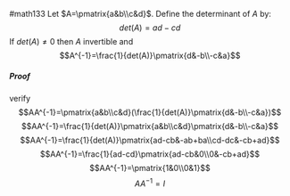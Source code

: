 #math133 
Let $A=\pmatrix{a&b\\c&d}$. Define the determinant of $A$ by:
$$det(A)=ad-cd$$
If $det(A)\neq 0$ then $A$ invertible and $$A^{-1}=\frac{1}{det(A)}\pmatrix{d&-b\\-c&a}$$
##### Proof
verify
$$AA^{-1}=\pmatrix{a&b\\c&d}(\frac{1}{det(A)}\pmatrix{d&-b\\-c&a})$$
$$AA^{-1}=\frac{1}{det(A)}\pmatrix{a&b\\c&d}\pmatrix{d&-b\\-c&a}$$
$$AA^{-1}=\frac{1}{det(A)}\pmatrix{ad-cb&-ab+ba\\cd-dc&-cb+ad}$$
$$AA^{-1}=\frac{1}{ad-cd}\pmatrix{ad-cb&0\\0&-cb+ad}$$
$$AA^{-1}=\pmatrix{1&0\\0&1}$$
$$AA^{-1}=I$$
